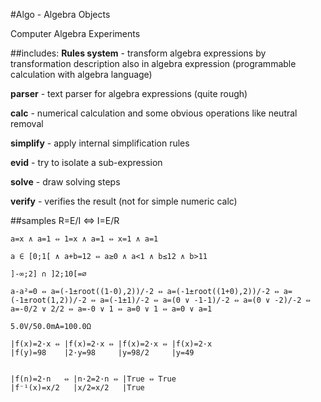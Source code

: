#Algo - Algebra Objects

Computer Algebra Experiments

##includes:
**Rules system** - transform algebra expressions by transformation description also in algebra expression
  (programmable calculation with algebra language)

**parser** - text parser for algebra expressions (quite rough)

**calc** - numerical calculation and some obvious operations like neutral removal

**simplify** - apply internal simplification rules

**evid** - try to isolate a sub-expression

**solve** - draw solving steps

**verify** - verifies the result (not for simple numeric calc)

##samples
    R=E/I ⇔ I=E/R

    a=x ∧ a=1 ⇔ 1=x ∧ a=1 ⇔ x=1 ∧ a=1

    a ∈ [0;1[ ∧ a+b=12 ⇔ a≥0 ∧ a<1 ∧ b≤12 ∧ b>11

    ]-∞;2] ∩ ]2;10[=∅

    a-a²=0 ⇔ a=(-1±root((1-0),2))/-2 ⇔ a=(-1±root((1+0),2))/-2 ⇔ a=(-1±root(1,2))/-2 ⇔ a=(-1±1)/-2 ⇔ a=(0 ∨ -1-1)/-2 ⇔ a=(0 ∨ -2)/-2 ⇔ a=-0/2 ∨ 2/2 ⇔ a=-0 ∨ 1 ⇔ a=0 ∨ 1 ⇔ a=0 ∨ a=1

    5.0V/50.0mA=100.0Ω

    |f(x)=2·x ⇔ |f(x)=2·x ⇔ |f(x)=2·x ⇔ |f(x)=2·x
    |f(y)=98    |2·y=98     |y=98/2     |y=49


    |f(n)=2·n   ⇔ |n·2=2·n ⇔ |True ⇔ True
    |f⁻¹(x)=x/2   |x/2=x/2   |True
